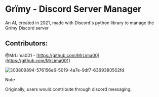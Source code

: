 # Grïmy - Discord Server Manager 
An AI, created in 2021, made with Discord's python library to manage the Grïmy Discord server


## Contributors:


@MrLima001 - [https://github.com/MrLima00](https://github.com/MrLima001)


![303809894-576156e6-5019-4a7e-9df7-6369380502fd](https://github.com/MenlyCSE/Grimy-Discord-Bot/assets/154091778/f66869c5-94bc-43a5-89d5-2a50acaef72e)

> [!NOTE]
> Originally, users would contribute through discord messaging.
